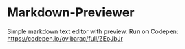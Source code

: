 # Markdown-Previewer
Simple markdown text editor with preview.
Run on Codepen: https://codepen.io/ovibarac/full/ZEoJbJr
